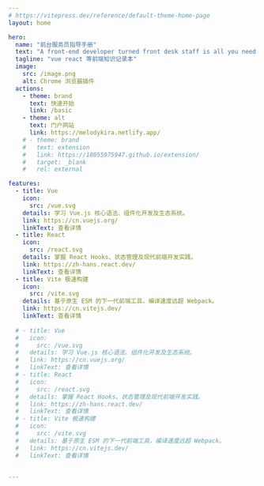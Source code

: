 ```yaml
---
# https://vitepress.dev/reference/default-theme-home-page
layout: home

hero:
  name: "前台服务员指导手册"
  text: "A front-end developer turned front desk staff is all you need."
  tagline: "vue react 等前端知识记录本"
  image:
    src: /image.png
    alt: Chrome 浏览器插件
  actions:
    - theme: brand
      text: 快速开始
      link: /basic
    - theme: alt
      text: 门户网站
      link: https://melodykira.netlify.app/
    # - theme: brand
    #   text: extension
    #   link: https://18055975947.github.io/extension/
    #   target: _blank
    #   rel: external

features:
  - title: Vue
    icon:
      src: /vue.svg
    details: 学习 Vue.js 核心语法、组件化开发及生态系统。
    link: https://cn.vuejs.org/
    linkText: 查看详情
  - title: React
    icon:
      src: /react.svg
    details: 掌握 React Hooks、状态管理及现代前端开发实践。
    link: https://zh-hans.react.dev/
    linkText: 查看详情
  - title: Vite 极速构建
    icon:
      src: /vite.svg
    details: 基于原生 ESM 的下一代前端工具，编译速度远超 Webpack。
    link: https://cn.vitejs.dev/
    linkText: 查看详情
    
  # - title: Vue
  #   icon:
  #     src: /vue.svg
  #   details: 学习 Vue.js 核心语法、组件化开发及生态系统。
  #   link: https://cn.vuejs.org/
  #   linkText: 查看详情
  # - title: React
  #   icon:
  #     src: /react.svg
  #   details: 掌握 React Hooks、状态管理及现代前端开发实践。
  #   link: https://zh-hans.react.dev/
  #   linkText: 查看详情
  # - title: Vite 极速构建
  #   icon:
  #     src: /vite.svg
  #   details: 基于原生 ESM 的下一代前端工具，编译速度远超 Webpack。
  #   link: https://cn.vitejs.dev/
  #   linkText: 查看详情

    
---
```


<!-- ## 首页模块 MD 文档

MD 文件

下面是添加 `style` 标签和引入 `md` 文件 -->

<style module>
article>img{
  height: 48px;
}
</style>

<!--@include: ./components/test.md-->